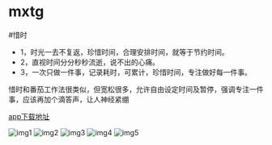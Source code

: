 # mxtg
#惜时 
- 1，时光一去不复返，珍惜时间，合理安排时间，就等于节约时间。 
- 2，直视时间分分秒秒流逝，说不出的心痛。 
- 3，一次只做一件事，记录耗时，可累计，珍惜时间，专注做好每一件事。

惜时和番茄工作法很类似，但宽松很多，允许自由设定时间及暂停，强调专注一件事，应该再加个滴答声，让人神经紧绷

[app下载地址](http://www.coolapk.com/apk/com.zncm.mxtg)

![img1](/img/img1.png)
![img2](/img/img2.png)
![img3](/img/img3.png)
![img4](/img/img4.png)
![img5](/img/img5.png)
